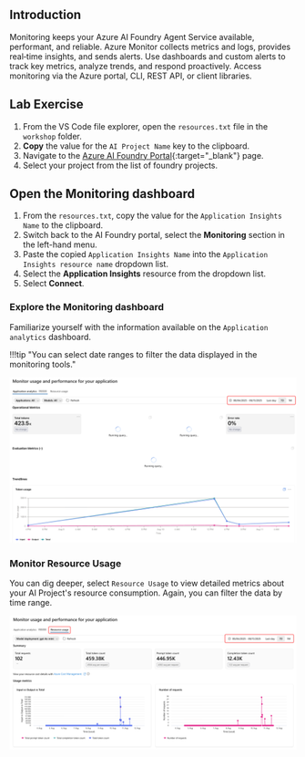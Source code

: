 ## Introduction

Monitoring keeps your Azure AI Foundry Agent Service available, performant, and reliable. Azure Monitor collects metrics and logs, provides real‑time insights, and sends alerts. Use dashboards and custom alerts to track key metrics, analyze trends, and respond proactively. Access monitoring via the Azure portal, CLI, REST API, or client libraries.

## Lab Exercise

1. From the VS Code file explorer, open the `resources.txt` file in the `workshop` folder.
1. **Copy** the value for the `AI Project Name` key to the clipboard.
1. Navigate to the [Azure AI Foundry Portal](https://ai.azure.com){:target="_blank"} page.
1. Select your project from the list of foundry projects.

## Open the Monitoring dashboard

1. From the `resources.txt`, copy the value for the `Application Insights Name` to the clipboard.
1. Switch back to the AI Foundry portal, select the **Monitoring** section in the left-hand menu.
1. Paste the copied `Application Insights Name` into the `Application Insights resource name` dropdown list.
1. Select the **Application Insights** resource from the dropdown list.
1. Select **Connect**.

### Explore the Monitoring dashboard

Familiarize yourself with the information available on the `Application analytics` dashboard.

!!!tip "You can select date ranges to filter the data displayed in the monitoring tools."

![The image shows the application monitoring dashboard](../media/monitor_usage.png)

### Monitor Resource Usage

You can dig deeper, select `Resource Usage` to view detailed metrics about your AI Project's resource consumption. Again, you can filter the data by time range.

![The image shows the resource usage monitoring dashboard](../media/monitor_resource_usage.png)
